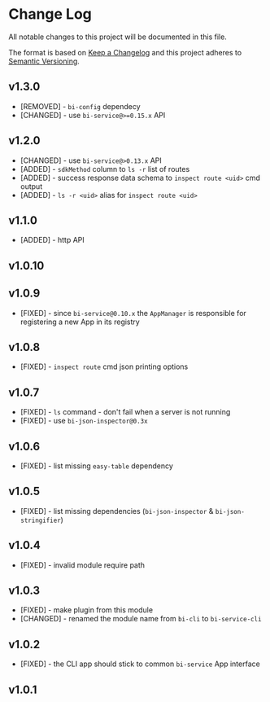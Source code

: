 # Change Log
All notable changes to this project will be documented in this file.

The format is based on [Keep a Changelog](http://keepachangelog.com/) 
and this project adheres to [Semantic Versioning](http://semver.org/).

## v1.3.0

* [REMOVED] - `bi-config` dependecy
* [CHANGED] - use `bi-service@>=0.15.x` API

## v1.2.0

* [CHANGED] - use `bi-service@>0.13.x` API
* [ADDED] - `sdkMethod` column to `ls -r` list of routes
* [ADDED] - success response data schema to `inspect route <uid>` cmd output
* [ADDED] - `ls -r <uid>` alias for `inspect route <uid>`

## v1.1.0

* [ADDED] - http API

## v1.0.10

## v1.0.9

* [FIXED] - since `bi-service@0.10.x` the `AppManager` is responsible for registering a new App in its registry

## v1.0.8

* [FIXED] - `inspect route` cmd json printing options

## v1.0.7

* [FIXED] - `ls` command - don't fail when a server is not running
* [FIXED] - use `bi-json-inspector@0.3x`

## v1.0.6

* [FIXED] - list missing `easy-table` dependency

## v1.0.5

* [FIXED] - list missing dependencies (`bi-json-inspector` & `bi-json-stringifier`)

## v1.0.4

* [FIXED] - invalid module require path

## v1.0.3

* [FIXED] - make plugin from this module
* [CHANGED] - renamed the module name from `bi-cli` to `bi-service-cli`

## v1.0.2

* [FIXED] - the CLI app should stick to common `bi-service` App interface

## v1.0.1
